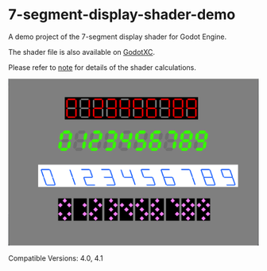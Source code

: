 # 7-segment-display-shader-demo
A demo project of the 7-segment display shader for Godot Engine.

The shader file is also available on [GodotXC](https://godotxc.com).

Please refer to [note](./note/7seg_note.md) for details of the shader calculations.

![demo](./screenshot/demo.png)

Compatible Versions: 4.0, 4.1
